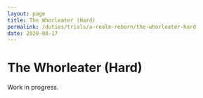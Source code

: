 ```yaml
---
layout: page
title: The Whorleater (Hard)
permalink: /duties/trials/a-realm-reborn/the-whorleater-hard
date: 2020-08-17
---
```


# The Whorleater (Hard)

Work in progress.

